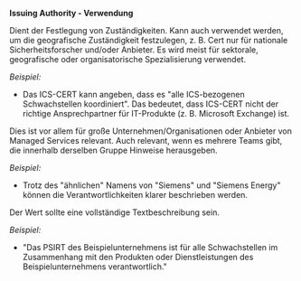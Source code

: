 **Issuing Authority - Verwendung**

Dient der Festlegung von Zuständigkeiten.
Kann auch verwendet werden, um die geografische Zuständigkeit festzulegen, z. B. Cert nur für nationale Sicherheitsforscher und/oder Anbieter.
Es wird meist für sektorale, geografische oder organisatorische Spezialisierung verwendet.

*Beispiel:*

* Das ICS-CERT kann angeben, dass es "alle ICS-bezogenen Schwachstellen koordiniert".
  Das bedeutet, dass ICS-CERT nicht der richtige Ansprechpartner für IT-Produkte (z. B. Microsoft Exchange) ist.

Dies ist vor allem für große Unternehmen/Organisationen oder Anbieter von Managed Services relevant.
Auch relevant, wenn es mehrere Teams gibt, die innerhalb derselben Gruppe Hinweise herausgeben.

*Beispiel:*

* Trotz des "ähnlichen" Namens von "Siemens" und "Siemens Energy" können die Verantwortlichkeiten klarer beschrieben werden.

Der Wert sollte eine vollständige Textbeschreibung sein.

*Beispiel:*

* "Das PSIRT des Beispielunternehmens ist für alle Schwachstellen im Zusammenhang mit den Produkten oder Dienstleistungen des Beispielunternehmens verantwortlich."
